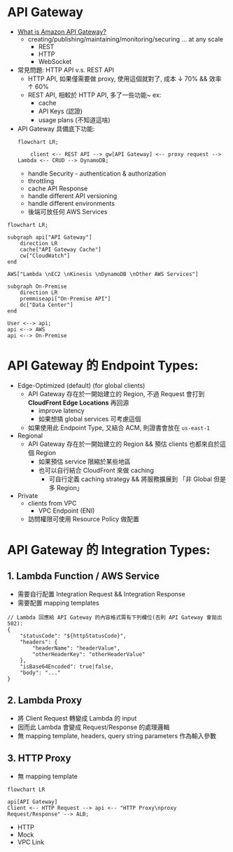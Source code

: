 
# API Gateway

- [What is Amazon API Gateway?](https://docs.aws.amazon.com/apigateway/latest/developerguide/welcome.html)
    - creating/publishing/maintaining/monitoring/securing ... at any scale
        - REST
        - HTTP
        - WebSocket
- 常見問題: HTTP API v.s. REST API
    - HTTP API, 如果僅需要做 proxy, 使用這個就對了, 成本 ↓ 70% && 效率 ↑ 60%
    - REST API, 相較於 HTTP API, 多了一些功能~ ex: 
        - cache
        - API Keys (認證)
        - usage plans (不知道這啥)
- API Gateway 具備底下功能:
    ```mermaid
    flowchart LR;

        client <-- REST API --> gw[API Gateway] <-- proxy request --> Lambda <-- CRUD --> DynamoDB;
    ```
    - handle Security - authentication & authorization
    - throttling
    - cache API Response
    - handle different API versioning
    - handle different environments
    - 後端可放任何 AWS Services

```mermaid
flowchart LR;

subgraph api["API Gateway"]
    direction LR
    cache["API Gateway Cache"]
    cw["CloudWatch"]
end

AWS["Lambda \nEC2 \nKinesis \nDynamoDB \nOther AWS Services"]

subgraph On-Premise
    direction LR
    premmiseapi["On-Premise API"]
    dc["Data Center"]
end

User <--> api;
api <--> AWS
api <--> On-Premise
```


# API Gateway 的 Endpoint Types:

- Edge-Optimized (default) (for global clients)
    - API Gateway 存在於一開始建立的 Region, 不過 Request 會打到 **CloudFront Edge Locations** 再回源
        - improve latency
        - 如果想搞 global services 可考慮這個
    - 如果使用此 Endpoint Type, 又結合 ACM, 則證書會放在 `us-east-1`
- Regional
    - API Gateway 存在於一開始建立的 Region && 預估 clients 也都來自於這個 Region
        - 如果預估 service 限縮於某些地區
        - 也可以自行結合 CloudFront 來做 caching
            - 可自行定義 caching strategy && 將服務擴展到 「非 Global 但是多 Region」
- Private
    - clients from VPC
        - VPC Endpoint (ENI)
    - 訪問權限可使用 Resource Policy 做配置


# API Gateway 的 Integration Types:

## 1. Lambda Function / AWS Service

- 需要自行配置 Integration Request && Integration Response
- 需要配置 mapping templates

```jsonc
// Lambda 回應給 API Gateway 的內容格式需有下列欄位(否則 API Gateway 會拋出 502):
{
    "statusCode": "${httpStatusCode}",
    "headers": { 
        "headerName": "headerValue",
        "otherHeaderKey": "otherHeaderValue"
    },
    "isBase64Encoded": true|false,
    "body": "..."
}
```

## 2. Lambda Proxy

- 將 Client Request 轉變成 Lambda 的 input
- 因而此 Lambda 會變成 Request/Response 的處理邏輯
- 無 mapping template, headers, query string parameters 作為輸入參數


## 3. HTTP Proxy

- 無 mapping template
```mermaid
flowchart LR

api[API Gateway]
Client <-- HTTP Request --> api <-- "HTTP Proxy\nproxy Request/Response" --> ALB;
```
- HTTP
- Mock
- VPC Link
